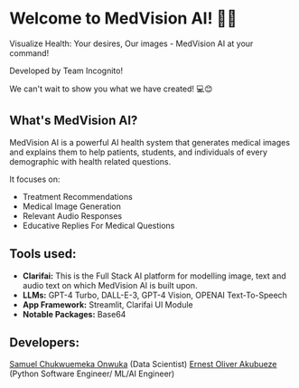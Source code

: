 # Welcome to MedVision AI! 🚀🤖
Visualize Health: Your desires, Our images - MedVision AI at your command!


Developed by Team Incognito!

We can't wait to show you what we have created! 💻😊

## What's MedVision AI?
MedVision AI is a powerful AI health system that generates medical images and explains them to help patients, students, and individuals of every demographic with health related questions.

It focuses on:
- Treatment Recommendations
- Medical Image Generation
- Relevant Audio Responses
- Educative Replies For Medical Questions


## Tools used:
- **Clarifai:** This is the Full Stack AI platform for modelling image, text and audio text on which MedVision AI is built upon.
- **LLMs:** GPT-4 Turbo, DALL-E-3, GPT-4 Vision, OPENAI Text-To-Speech
- **App Framework:** Streamlit, Clarifai UI Module
- **Notable Packages:** Base64

## Developers:
[Samuel Chukwuemeka Onwuka](http://www.linkedin.com/in/csonwuka) (Data Scientist)
[Ernest Oliver Akubueze](https://www.linkedin.com/in/ernest-akubueze-b53602229/) (Python Software Engineer/ ML/AI Engineer)

